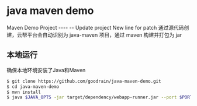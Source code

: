 # java maven demo
Maven Demo Project ---- 
-- Update project
New line for patch
通过源代码创建，云帮平台会自动识别为 java-maven 项目，通过 maven 构建并打包为 jar

## 本地运行

确保本地环境安装了Java和Maven 

```bash
$ git clone https://github.com/goodrain/java-maven-demo.git
$ cd java-maven-demo
$ mvn install
$ java $JAVA_OPTS -jar target/dependency/webapp-runner.jar --port $PORT target/*.jar
```
